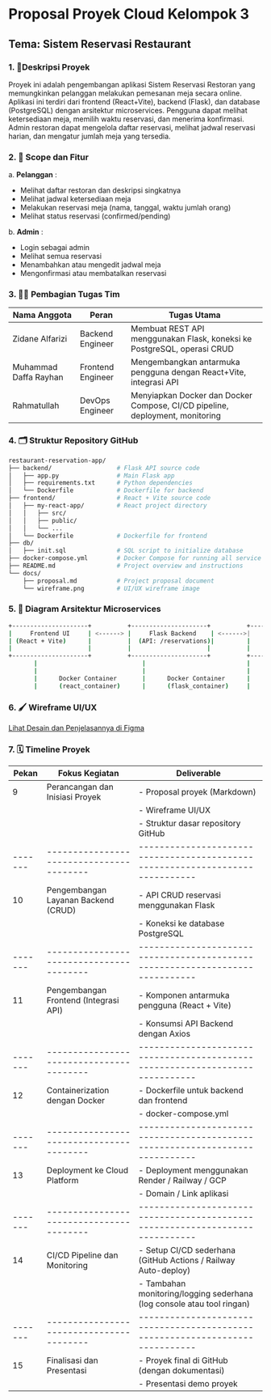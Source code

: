# Proposal Proyek Cloud Kelompok 3

## Tema: Sistem Reservasi Restaurant

### 1. **🧾Deskripsi Proyek**
Proyek ini adalah pengembangan aplikasi Sistem Reservasi Restoran yang memungkinkan pelanggan melakukan pemesanan meja secara online. Aplikasi ini terdiri dari frontend (React+Vite), backend (Flask), dan database (PostgreSQL) dengan arsitektur microservices. Pengguna dapat melihat ketersediaan meja, memilih waktu reservasi, dan menerima konfirmasi. Admin restoran dapat mengelola daftar reservasi, melihat jadwal reservasi harian, dan mengatur jumlah meja yang tersedia.

### 2. **🎯 Scope dan Fitur**

a. **Pelanggan** : 
- Melihat daftar restoran dan deskripsi singkatnya
- Melihat jadwal ketersediaan meja
- Melakukan reservasi meja (nama, tanggal, waktu jumlah orang)
- Melihat status reservasi (confirmed/pending)

b. **Admin** : 
- Login sebagai admin
- Melihat semua reservasi
- Menambahkan atau mengedit jadwal meja
- Mengonfirmasi atau membatalkan reservasi

### 3. **🧑‍💻 Pembagian Tugas Tim**

| Nama Anggota | Peran               | Tugas Utama                                                                 |
|--------------|---------------------|------------------------------------------------------------------------------|
| Zidane Alfarizi    | Backend Engineer    | Membuat REST API menggunakan Flask, koneksi ke PostgreSQL, operasi CRUD     |
| Muhammad Daffa Rayhan    | Frontend Engineer   | Mengembangkan antarmuka pengguna dengan React+Vite, integrasi API           |
| Rahmatullah    | DevOps Engineer     | Menyiapkan Docker dan Docker Compose, CI/CD pipeline, deployment, monitoring|

### 4. **🗂️ Struktur Repository GitHub**
```bash
restaurant-reservation-app/
├── backend/                  # Flask API source code
│   ├── app.py                # Main Flask app
│   ├── requirements.txt      # Python dependencies
│   └── Dockerfile            # Dockerfile for backend
├── frontend/                 # React + Vite source code
│   ├── my-react-app/         # React project directory
│   │   ├── src/
│   │   ├── public/
│   │   └── ...
│   └── Dockerfile            # Dockerfile for frontend
├── db/
│   ├── init.sql              # SQL script to initialize database
├── docker-compose.yml        # Docker Compose for running all service
├── README.md                 # Project overview and instructions
└── docs/
    ├── proposal.md           # Project proposal document
    └── wireframe.png         # UI/UX wireframe image
```

### 5. **🧱 Diagram Arsitektur Microservices**
```bash
+---------------------+          +---------------------+          +---------------------+
|     Frontend UI     | <------> |     Flask Backend    | <------>|     PostgreSQL DB   |
| (React + Vite)      |          |  (API: /reservations)|         |     (reservations,  |
|                     |          |                     |          |     tables)         |
+---------------------+          +---------------------+          +---------------------+
       |                             |                            |
       |                             |                            |
       |      Docker Container       |      Docker Container      |
       |      (react_container)      |      (flask_container)     |
```

### 6. **🖌️ Wireframe UI/UX**

[Lihat Desain dan Penjelasannya di Figma](https://www.figma.com/design/MPEvcUwECI938J1iNfgrl8/Untitled?node-id=0-1&t=As6cHknzTGDXE4VQ-1)


### 7. **🗓️ Timeline Proyek**

| Pekan | Fokus Kegiatan                        | Deliverable                                                                 |
|-------|----------------------------------------|-----------------------------------------------------------------------------|
| 9     | Perancangan dan Inisiasi Proyek       | - Proposal proyek (Markdown)                                                |
|       |                                        | - Wireframe UI/UX                                                           |
|       |                                        | - Struktur dasar repository GitHub                                          |
|-------|----------------------------------------|-----------------------------------------------------------------------------|
| 10    | Pengembangan Layanan Backend (CRUD)   | - API CRUD reservasi menggunakan Flask                                      |
|       |                                        | - Koneksi ke database PostgreSQL                                            |
|-------|----------------------------------------|-----------------------------------------------------------------------------|
| 11    | Pengembangan Frontend (Integrasi API) | - Komponen antarmuka pengguna (React + Vite)                                |
|       |                                        | - Konsumsi API Backend dengan Axios                                         |
|-------|----------------------------------------|-----------------------------------------------------------------------------|
| 12    | Containerization dengan Docker         | - Dockerfile untuk backend dan frontend                                     |
|       |                                        | - docker-compose.yml                                                        |
|-------|----------------------------------------|-----------------------------------------------------------------------------|
| 13    | Deployment ke Cloud Platform           | - Deployment menggunakan Render / Railway / GCP                            |
|       |                                        | - Domain / Link aplikasi                                                     |
|-------|----------------------------------------|-----------------------------------------------------------------------------|
| 14    | CI/CD Pipeline dan Monitoring          | - Setup CI/CD sederhana (GitHub Actions / Railway Auto-deploy)              |
|       |                                        | - Tambahan monitoring/logging sederhana (log console atau tool ringan)      |
|-------|----------------------------------------|-----------------------------------------------------------------------------|
| 15    | Finalisasi dan Presentasi              | - Proyek final di GitHub (dengan dokumentasi)                               |
|       |                                        | - Presentasi demo proyek                                                    |


